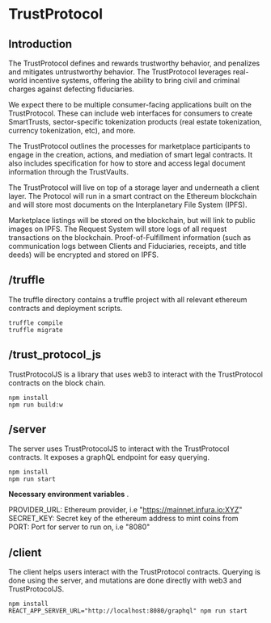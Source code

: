# TrustProtocol

## Introduction
The TrustProtocol defines and rewards trustworthy behavior, and penalizes
and mitigates untrustworthy behavior. The TrustProtocol leverages real-world
incentive systems, offering the ability to bring civil and criminal charges against
defecting fiduciaries.

We expect there to be multiple consumer-facing applications built on the
TrustProtocol. These can include web interfaces for consumers to create SmartTrusts,
sector-specific tokenization products (real estate tokenization, currency tokenization,
etc), and more.

The TrustProtocol outlines the processes for marketplace participants to
engage in the creation, actions, and mediation of smart legal contracts. It also
includes specification for how to store and access legal document information
through the TrustVaults.

The TrustProtocol will live on top of a storage layer and underneath a client
layer. The Protocol will run in a smart contract on the Ethereum blockchain and will store most documents on the Interplanetary File System (IPFS).

Marketplace listings will be stored on the blockchain, but will link to public
images on IPFS. The Request System will store logs of all request transactions
on the blockchain. Proof-of-Fulfillment information (such as communication logs
between Clients and Fiduciaries, receipts, and title deeds) will be encrypted and
stored on IPFS.

## /truffle
The truffle directory contains a truffle project with all relevant ethereum contracts and deployment scripts.
```
truffle compile
truffle migrate
```

## /trust_protocol_js
TrustProtocolJS is a library that uses web3 to interact with the TrustProtocol contracts on the block chain.
```
npm install
npm run build:w
```

## /server
The server uses TrustProtocolJS to interact with the TrustProtocol contracts. It exposes a graphQL endpoint for easy querying.
```
npm install
npm run start
```

**Necessary environment variables** .

PROVIDER_URL: Ethereum provider, i.e "https://mainnet.infura.io:XYZ"  
SECRET_KEY: Secret key of the ethereum address to mint coins from  
PORT: Port for server to run on, i.e "8080"  

## /client
The client helps users interact with the TrustProtocol contracts. Querying is done using the server, and mutations are done directly with web3 and TrustProtocolJS.
```
npm install
REACT_APP_SERVER_URL="http://localhost:8080/graphql" npm run start
```
